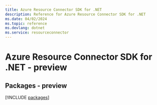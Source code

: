 ```yaml
---
title: Azure Resource Connector SDK for .NET
description: Reference for Azure Resource Connector SDK for .NET
ms.date: 04/02/2024
ms.topic: reference
ms.devlang: dotnet
ms.service: resourceconnector
---
```

# Azure Resource Connector SDK for .NET - preview
## Packages - preview
[!INCLUDE [packages](resource-connector-index.md)]